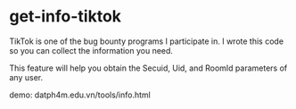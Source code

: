 # get-info-tiktok
TikTok is one of the bug bounty programs I participate in. I wrote this code so you can collect the information you need.

This feature will help you obtain the Secuid, Uid, and RoomId parameters of any user.


demo: datph4m.edu.vn/tools/info.html
